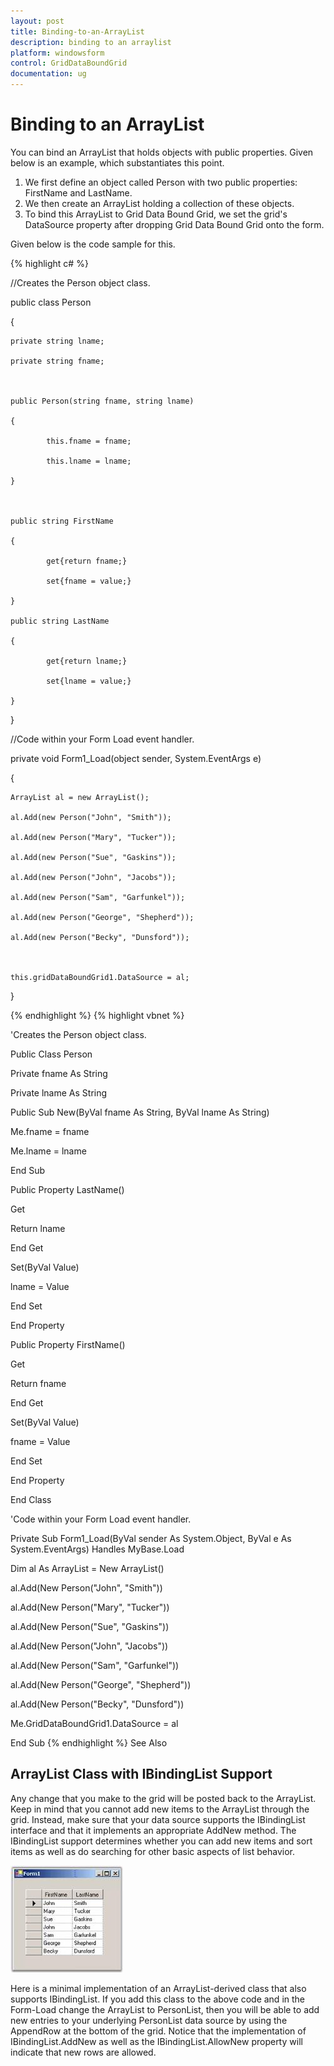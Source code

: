 ```yaml
---
layout: post
title: Binding-to-an-ArrayList
description: binding to an arraylist
platform: windowsform
control: GridDataBoundGrid
documentation: ug
---
```


# Binding to an ArrayList

You can bind an ArrayList that holds objects with public properties. Given below is an example, which substantiates this point.

1. We first define an object called Person with two public properties: FirstName and LastName.
2. We then create an ArrayList holding a collection of these objects.
3. To bind this ArrayList to Grid Data Bound Grid, we set the grid's DataSource property after dropping Grid Data Bound Grid onto the form.

Given below is the code sample for this.

{% highlight c# %}





//Creates the Person object class.

public class Person

{

    private string lname;

    private string fname;



    public Person(string fname, string lname)

    {

            this.fname = fname;

            this.lname = lname;

    }



    public string FirstName

    {

            get{return fname;}

            set{fname = value;}

    }

    public string LastName

    {

            get{return lname;}

            set{lname = value;}

    }

}



//Code within your Form Load event handler.

private void Form1_Load(object sender, System.EventArgs e)

{

    ArrayList al = new ArrayList();

    al.Add(new Person("John", "Smith"));

    al.Add(new Person("Mary", "Tucker"));

    al.Add(new Person("Sue", "Gaskins"));

    al.Add(new Person("John", "Jacobs"));

    al.Add(new Person("Sam", "Garfunkel"));

    al.Add(new Person("George", "Shepherd"));

    al.Add(new Person("Becky", "Dunsford"));



    this.gridDataBoundGrid1.DataSource = al;

}

{% endhighlight  %}
{% highlight vbnet %}





'Creates the Person object class.

Public Class Person

Private fname As String

Private lname As String



Public Sub New(ByVal fname As String, ByVal lname As String)

Me.fname = fname

Me.lname = lname

End Sub





Public Property LastName()

Get

Return lname

End Get

Set(ByVal Value)

lname = Value

End Set

End Property



Public Property FirstName()

Get

Return fname

End Get

Set(ByVal Value)

fname = Value

End Set

End Property

End Class



'Code within your Form Load event handler.

Private Sub Form1_Load(ByVal sender As System.Object, ByVal e As System.EventArgs) Handles MyBase.Load

Dim al As ArrayList = New ArrayList()

al.Add(New Person("John", "Smith"))

al.Add(New Person("Mary", "Tucker"))

al.Add(New Person("Sue", "Gaskins"))

al.Add(New Person("John", "Jacobs"))

al.Add(New Person("Sam", "Garfunkel"))

al.Add(New Person("George", "Shepherd"))

al.Add(New Person("Becky", "Dunsford"))

Me.GridDataBoundGrid1.DataSource = al

End Sub
{% endhighlight  %}
See Also

## ArrayList Class with IBindingList Support

Any change that you make to the grid will be posted back to the ArrayList. Keep in mind that you cannot add new items to the ArrayList through the grid. Instead, make sure that your data source supports the IBindingList interface and that it implements an appropriate AddNew method. The IBindingList support determines whether you can add new items and sort items as well as do searching for other basic aspects of list behavior. 

![](Binding-to-an-ArrayList_images/Binding-to-an-ArrayList_img1.jpeg) 



Here is a minimal implementation of an ArrayList-derived class that also supports IBindingList. If you add this class to the above code and in the Form-Load change the ArrayList to PersonList, then you will be able to add new entries to your underlying PersonList data source by using the AppendRow at the bottom of the grid. Notice that the implementation of IBindingList.AddNew as well as the IBindingList.AllowNew property will indicate that new rows are allowed.

